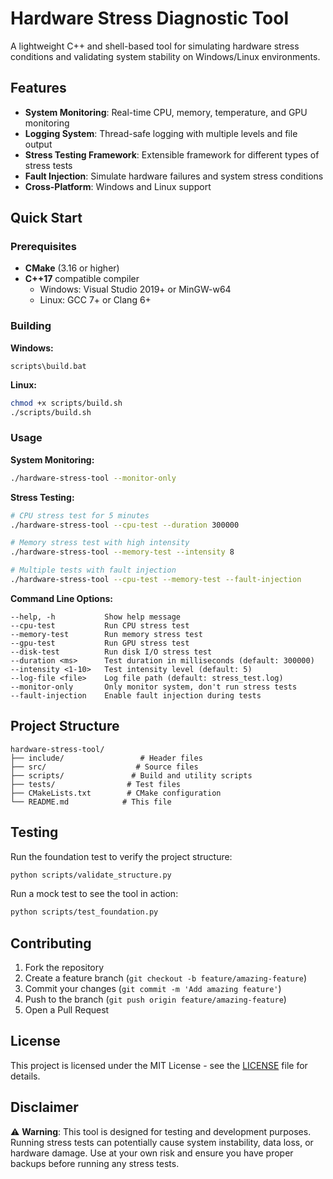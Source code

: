 # Hardware Stress Diagnostic Tool

A lightweight C++ and shell-based tool for simulating hardware stress conditions and validating system stability on Windows/Linux environments.

## Features

- **System Monitoring**: Real-time CPU, memory, temperature, and GPU monitoring
- **Logging System**: Thread-safe logging with multiple levels and file output
- **Stress Testing Framework**: Extensible framework for different types of stress tests
- **Fault Injection**: Simulate hardware failures and system stress conditions
- **Cross-Platform**: Windows and Linux support

## Quick Start

### Prerequisites
- **CMake** (3.16 or higher)
- **C++17** compatible compiler
  - Windows: Visual Studio 2019+ or MinGW-w64
  - Linux: GCC 7+ or Clang 6+

### Building

**Windows:**
```batch
scripts\build.bat
```

**Linux:**
```bash
chmod +x scripts/build.sh
./scripts/build.sh
```

### Usage

**System Monitoring:**
```bash
./hardware-stress-tool --monitor-only
```

**Stress Testing:**
```bash
# CPU stress test for 5 minutes
./hardware-stress-tool --cpu-test --duration 300000

# Memory stress test with high intensity
./hardware-stress-tool --memory-test --intensity 8

# Multiple tests with fault injection
./hardware-stress-tool --cpu-test --memory-test --fault-injection
```

**Command Line Options:**
```
--help, -h           Show help message
--cpu-test           Run CPU stress test
--memory-test        Run memory stress test
--gpu-test           Run GPU stress test
--disk-test          Run disk I/O stress test
--duration <ms>      Test duration in milliseconds (default: 300000)
--intensity <1-10>   Test intensity level (default: 5)
--log-file <file>    Log file path (default: stress_test.log)
--monitor-only       Only monitor system, don't run stress tests
--fault-injection    Enable fault injection during tests
```

## Project Structure

```
hardware-stress-tool/
├── include/                 # Header files
├── src/                    # Source files
├── scripts/               # Build and utility scripts
├── tests/                # Test files
├── CMakeLists.txt        # CMake configuration
└── README.md            # This file
```

## Testing

Run the foundation test to verify the project structure:
```bash
python scripts/validate_structure.py
```

Run a mock test to see the tool in action:
```bash
python scripts/test_foundation.py
```

## Contributing

1. Fork the repository
2. Create a feature branch (`git checkout -b feature/amazing-feature`)
3. Commit your changes (`git commit -m 'Add amazing feature'`)
4. Push to the branch (`git push origin feature/amazing-feature`)
5. Open a Pull Request

## License

This project is licensed under the MIT License - see the [LICENSE](LICENSE) file for details.

## Disclaimer

⚠️ **Warning**: This tool is designed for testing and development purposes. Running stress tests can potentially cause system instability, data loss, or hardware damage. Use at your own risk and ensure you have proper backups before running any stress tests.
